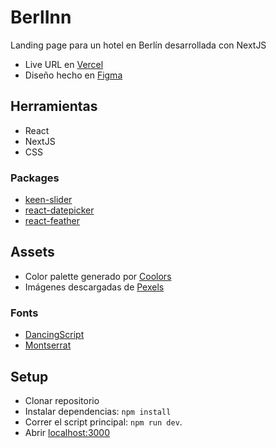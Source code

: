 # BerlInn

Landing page para un hotel en Berlín desarrollada con NextJS

- Live URL en [Vercel](https://berlinn.vercel.app/)
- Diseño hecho en [Figma](https://www.figma.com/file/qGn4oH0FmqJnEAhFpv2PDz/Berlin-Hotel?node-id=0%3A1)

## Herramientas

- React
- NextJS
- CSS

### Packages

- [keen-slider](https://github.com/rcbyr/keen-slider)
- [react-datepicker](https://github.com/Hacker0x01/react-datepicker)
- [react-feather](https://github.com/feathericons/react-feather)

## Assets

- Color palette generado por [Coolors](https://coolors.co/e63946-f1faee-a8dadc-457b9d-1d3557)
- Imágenes descargadas de [Pexels](https://www.pexels.com/)

### Fonts

- [DancingScript](https://fonts.google.com/specimen/Dancing+Script?preview.text_type=custom)
- [Montserrat](https://fonts.google.com/specimen/Montserrat?preview.text_type=custom)

## Setup

- Clonar repositorio
- Instalar dependencias: `npm install`
- Correr el script principal: `npm run dev`.
- Abrir [localhost:3000](http://localhost:3000)
